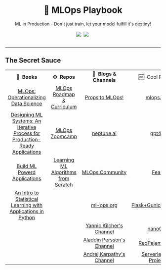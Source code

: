 <div align="center">
<h1>📑 MLOps Playbook</h1>
ML in Production - Don't just train, let your model fulfill it's destiny!
</div>
<br>
<div align="center">
<a target="_blank" href="https://github.com/v-sonawane/mlops-playbook"> <img src="https://img.shields.io/github/stars/v-sonawane/mlops-playbook.svg?style=social&label=Star"></a>&nbsp;
<a target="_blank" href="https://www.linkedin.com/in/vaishnavisonawane"><img src="https://img.shields.io/badge/style--5eba00.svg?label=LinkedIn&logo=linkedin&style=social"></a>&nbsp;
</div>
<br>
<hr>

## The Secret Sauce
<table class="table table-striped table-bordered table-vcenter">
    <tr>
        <td align="center"><b>📔&nbsp; Books</b></td>
        <td align="center"><b>⚙️&nbsp; Repos</b></td>
        <td align="center"><b>📰&nbsp; Blogs & Channels</b></td>
        <td align="center">🆒&nbsp; Cool Projects</td>
    </tr>
    <tr>
        <td align="center"><a href="https://www.oreilly.com/library/view/ml-ops-operationalizing/9781492074663/">MLOps: Operationalizing Data Science</a></td>
        <td align="center"><a href="https://github.com/trojrobert/MLOps_roadmap_and_curriculum">MLOps Roadmap & Curriculum</a></td>
        <td align="center"><a href="https://all-things-machine-learning.gitbook.io/all-things-machine-learning/production-ml/props-to-mlops">Props to MLOps!</a></td>
        <td align="center"><a href="https://mlops.toys/">mlops.toys</a></td>
    </tr>
     <tr>
        <td align="center"><a href="https://www.goodreads.com/book/show/60715378-designing-machine-learning-systems?utm_medium=api&utm_source=author_widget">Designing ML Systems: An Iterative Process for Production-Ready Applications</a></td>
        <td align="center"><a href="https://github.com/DataTalksClub/mlops-zoomcamp">MLOps Zoomcamp</a></td>
        <td align="center"><a href="https://neptune.ai/blog/mlops">neptune.ai</a></td>
        <td align="center"><a href="https://github.com/nomic-ai/gpt4all">gpt4all</a></td>
    </tr>
    <tr>
        <td align="center"><a href="https://www.oreilly.com/library/view/building-machine-learning/9781492045106/">Build ML Powerd Applications</a></td>
        <td align="center"><a href="https://github.com/eriklindernoren/ML-From-Scratch/">Learning ML Algorithms from Scratch</a></td>
        <td align="center"><a href="https://www.youtube.com/@MLOps">MLOps.Community</a></td>
        <td align="center"><a href="https://feast.dev/">Feast</a></ td>
    </tr>
    <tr>
        <td align="center"><a href="https://hastie.su.domains/ISLP/ISLP_website.pdf">An Intro to Statistical Learning with Applications in Python</a></td>
        <td align="center"><a href=""></a></td>
        <td align="center"><a href="https://ml-ops.org/">ml-ops.org</a></td>
        <td align="center"><a href="https://github.com/ivanpanshin/flask_gunicorn_nginx_docker/tree/master">Flask+Gunicorn+Nginx</a></td>
    </tr>
    <tr>
        <td align="center"><a href=""></a></td>
        <td align="center"><a href=""></a></td>
        <td align="center"><a href="https://www.youtube.com/@YannicKilcher">Yannic Kilcher's Channel</a></td>
        <td align="center"><a href="https://github.com/karpathy/nanoGPT">nanoGPT</a></td>
    </tr>
    <tr>
        <td align="center"><a href=""></a></td>
        <td align="center"><a href=""></a></td>
        <td align="center"><a href="https://www.youtube.com/@AladdinPersson/">Aladdin Persson's Channel</a></td>
        <td align="center"><a href="https://github.com/togethercomputer/RedPajama-Data">RedPajama: Data</a></td>
    </tr>
     <tr>
        <td align="center"><a href=""></a></td>
        <td align="center"><a href=""></a></td>
        <td align="center"><a href="https://www.youtube.com/c/AndrejKarpathy">Andrej Karpathy's Channel</a></td>
        <td align="center"><a href="https://id2223kth.github.io/assignments/project/ServerlessMLProjectsID22232023.html">Serverless ML Projects</a></td>
    </tr>
</table>

